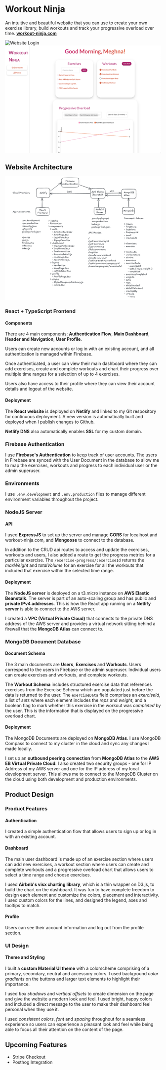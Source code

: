 # Workout Ninja

An intuitive and beautiful website that you can use to create your own exercise library, build workouts and track your progressive overload over time. **[workout-ninja.com](https://workout-ninja.com/)**

![Website Login](./workout-app-website/public/Login.png)![Website Dashboard](./workout-app-website/public/Dashboard.png)

## Website Architecture

![Frontend, Server and DB Architecture](./workout-app-website/public/ArchitectureDiagram.png)

### React + TypeScript Frontend

#### Components

There are 4 main components: **Authentication Flow**, **Main Dashboard**, **Header and Navigation**, **User Profile**.

Users can create new accounts or log in with an existing account, and all authentication is managed within Firebase.

Once authenticated, a user can view their main dashboard where they can add exercises, create and complete workouts and chart their progress over multiple time ranges for a selection of up to 4 exercises.

Users also have access to their profile where they can view their account details and logout of the website.

#### Deployment

The **React website** is deployed on **Netlify** and linked to my Git respository for continuous deployment. A new version is automatically built and deployed when I publish changes to Github.

**Netlify DNS** also automatically enables **SSL** for my custom domain.

### Firebase Authentication

I use **Firebase's Authentication** to keep track of user accounts. The users in Firebase are synced with the User Document in the database to allow me to map the exercises, workouts and progress to each individual user or the admin superuser.

### Environments

I use `.env.development` and `.env.production` files to manage different environment variables throughout the project.

### NodeJS Server

#### API

I used **ExpressJS** to set up the server and manage **CORS** for localhost and workout-ninja.com, and **Mongoose** to connect to the database.

In addition to the CRUD api routes to access and update the exercises, workouts and users, I also added a route to get the progress metrics for a particular exercise. The `/exercise-progress/:exerciseId` returns the _maxWeight_ and _totalVolume_ for an exercise for all the workouts that included that exercise within the selected time range.

#### Deployment

The **NodeJS server** is deployed on a t3.micro instance on **AWS Elastic Beanstalk**. The server is part of an auto-scaling group and has public and **private IPv4 addresses**. This is how the React app running on a **Netlify server** is able to connect to the AWS server.

I created a **VPC (Virtual Private Cloud)** that connects to the private DNS address of the AWS server and provides a virtual network sitting behind a firewall that the **MongoDB Atlas** can connect to.

### MongoDB Document Database

#### Document Schema

The 3 main documents are **Users**, **Exercises** and **Workouts**. Users correspond to the users in Firebase or the admin superuser. Individual users can create exercises and workouts, and complete workouts.

The **Workout Schema** includes structured exercise data that references exercises from the Exercise Schema which are populated just before the data is returned to the user. The `exerciseData` field comprises an _exerciseId_, a list of _sets_ where each element includes the _reps_ and _weight_, and a boolean flag to mark whether this exercise in the workout was _completed_ by the user. This is the information that is displayed on the progressive overload chart.

#### Deployment

The MongoDB Documents are deployed on **MongoDB Atlas**. I use MongoDB Compass to connect to my cluster in the cloud and sync any changes I made locally.

I set up an **outbound peering connection** from **MongoDB Atlas** to the **AWS EB Virtual Private Cloud**. I also created two security groups - one for IP Address of my AWS server and one for the IP address of my local development server. This allows me to connect to the MongoDB Cluster on the cloud using both development and production environments.

## Product Design

### Product Features

#### Authentication

I created a simple authentication flow that allows users to sign up or log in with an existing account.

#### Dashboard

The main user dashboard is made up of an exercise section where users can add new exercises, a workout section where users can create and complete workouts and a progressive overload chart that allows users to select a time range and choose exercises.

I used **Airbnb's visx charting library**, which is a thin wrapper on D3.js, to build the chart on the dashboard. It was fun to have complete freedom to design each element and customize the colors, placement and interactivity. I used custom colors for the lines, and designed the legend, axes and tooltips to match.

#### Profile

Users can see their account information and log out from the profile section.

### UI Design

#### Theme and Styling

I built a **custom Material UI theme** with a colorscheme comprising of a primary, secondary, neutral and accessory colors. I used background _color gradients_ on the buttons and larger text elements to highlight their importance.

I used _box shadows_ and _vertical offsets_ to create dimension on the page and give the website a modern look and feel. I used bright, happy colors and included a direct message to the user to make their dashboard feel personal when they use it.

I used _consistent colors_, _font_ and _spacing_ throughout for a seamless experience so users can experience a pleasant look and feel while being able to focus all their attention on the content of the page.

## Upcoming Features

- Stripe Checkout
- Posthog Integration

